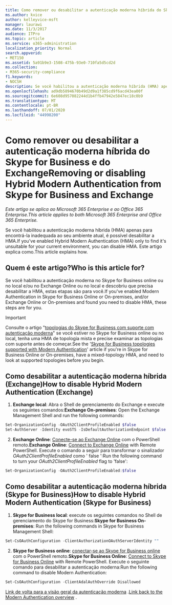 ```yaml
---
title: Como remover ou desabilitar a autenticação moderna híbrida do Skype for Business e do Exchange
ms.author: kvice
author: kelleyvice-msft
manager: laurawi
ms.date: 11/3/2017
audience: ITPro
ms.topic: article
ms.service: o365-administration
localization_priority: Normal
search.appverid:
- MET150
ms.assetid: 5a91b9e3-1508-475b-93e0-710fa5d5cd2d
ms.collection:
- M365-security-compliance
f1.keywords:
- NOCSH
description: Se você habilitou a autenticação moderna híbrida (HMA) apenas para encontrá-la inadequada ao seu ambiente atual, é possível desabilitar a HMA. Este artigo explica como.
ms.openlocfilehash: ad9db5894670b49d2d9a1f385cd9f6acd43ea00f
ms.sourcegitcommit: 6e608d957082244d1b4ffb47942e5847ec18c0b9
ms.translationtype: MT
ms.contentlocale: pt-BR
ms.lasthandoff: 07/01/2020
ms.locfileid: "44998200"
---
```

# <a name="removing-or-disabling-hybrid-modern-authentication-from-skype-for-business-and-exchange"></a><span data-ttu-id="03656-104">Como remover ou desabilitar a autenticação moderna híbrida do Skype for Business e do Exchange</span><span class="sxs-lookup"><span data-stu-id="03656-104">Removing or disabling Hybrid Modern Authentication from Skype for Business and Exchange</span></span>

<span data-ttu-id="03656-105">*Este artigo se aplica ao Microsoft 365 Enterprise e ao Office 365 Enterprise.*</span><span class="sxs-lookup"><span data-stu-id="03656-105">*This article applies to both Microsoft 365 Enterprise and Office 365 Enterprise.*</span></span>

<span data-ttu-id="03656-106">Se você habilitou a autenticação moderna híbrida (HMA) apenas para encontrá-la inadequada ao seu ambiente atual, é possível desabilitar a HMA.</span><span class="sxs-lookup"><span data-stu-id="03656-106">If you've enabled Hybrid Modern Authentication (HMA) only to find it's unsuitable for your current environment, you can disable HMA.</span></span> <span data-ttu-id="03656-107">Este artigo explica como.</span><span class="sxs-lookup"><span data-stu-id="03656-107">This article explains how.</span></span>
  
## <a name="who-is-this-article-for"></a><span data-ttu-id="03656-108">Quem é este artigo?</span><span class="sxs-lookup"><span data-stu-id="03656-108">Who is this article for?</span></span>

<span data-ttu-id="03656-109">Se você habilitou a autenticação moderna no Skype for Business online ou no local e/ou no Exchange Online ou no local e descobriu que precisa desabilitar a HMA, estas etapas são para você.</span><span class="sxs-lookup"><span data-stu-id="03656-109">If you've enabled Modern Authentication in Skype for Business Online or On-premises, and/or Exchange Online or On-premises and found you need to disable HMA, these steps are for you.</span></span>

> [!IMPORTANT]
> <span data-ttu-id="03656-110">Consulte o artigo "[topologias do Skype for Business com suporte com autenticação moderna](https://technet.microsoft.com/library/mt803262.aspx)" se você estiver no Skype for Business online ou no local, tenha uma HMA de topologia mista e precise examinar as topologias com suporte antes de começar.</span><span class="sxs-lookup"><span data-stu-id="03656-110">See the '[Skype for Business topologies supported with Modern Authentication](https://technet.microsoft.com/library/mt803262.aspx)' article if you're in Skype for Business Online or On-premises, have a mixed-topology HMA, and need to look at supported topologies before you begin.</span></span>
  
## <a name="how-to-disable-hybrid-modern-authentication-exchange"></a><span data-ttu-id="03656-111">Como desabilitar a autenticação moderna híbrida (Exchange)</span><span class="sxs-lookup"><span data-stu-id="03656-111">How to disable Hybrid Modern Authentication (Exchange)</span></span>

1. <span data-ttu-id="03656-112">**Exchange local**: Abra o Shell de gerenciamento do Exchange e execute os seguintes comandos:</span><span class="sxs-lookup"><span data-stu-id="03656-112">**Exchange On-premises**: Open the Exchange Management Shell and run the following commands:</span></span> 

```powershell
Set-OrganizationConfig -OAuth2ClientProfileEnabled $false
Set-AuthServer -Identity evoSTS -IsDefaultAuthorizationEndpoint $false
```

2. <span data-ttu-id="03656-113">**Exchange Online**: [Conecte-se ao Exchange Online](https://docs.microsoft.com/powershell/exchange/exchange-online/connect-to-exchange-online-powershell/connect-to-exchange-online-powershell) com o PowerShell remoto.</span><span class="sxs-lookup"><span data-stu-id="03656-113">**Exchange Online**: [Connect to Exchange Online](https://docs.microsoft.com/powershell/exchange/exchange-online/connect-to-exchange-online-powershell/connect-to-exchange-online-powershell) with Remote PowerShell.</span></span> <span data-ttu-id="03656-114">Execute o comando a seguir para transformar o sinalizador *OAuth2ClientProfileEnabled* como ' false ':</span><span class="sxs-lookup"><span data-stu-id="03656-114">Run the following command to turn your  *OAuth2ClientProfileEnabled*  flag to 'false':</span></span>

```powershell    
Set-OrganizationConfig -OAuth2ClientProfileEnabled:$false
```
    
## <a name="how-to-disable-hybrid-modern-authentication-skype-for-business"></a><span data-ttu-id="03656-115">Como desabilitar a autenticação moderna híbrida (Skype for Business)</span><span class="sxs-lookup"><span data-stu-id="03656-115">How to disable Hybrid Modern Authentication (Skype for Business)</span></span>

1. <span data-ttu-id="03656-116">**Skype for Business local**: execute os seguintes comandos no Shell de gerenciamento do Skype for Business:</span><span class="sxs-lookup"><span data-stu-id="03656-116">**Skype for Business On-premises**: Run the following commands in Skype for Business Management Shell:</span></span>

```powershell
Set-CsOAuthConfiguration -ClientAuthorizationOAuthServerIdentity ""
```

2. <span data-ttu-id="03656-117">**Skype for Business online**: [conectar-se ao Skype for Business online](https://docs.microsoft.com/office365/enterprise/powershell/manage-skype-for-business-online-with-office-365-powershell) com o PowerShell remoto.</span><span class="sxs-lookup"><span data-stu-id="03656-117">**Skype for Business Online**: [Connect to Skype for Business Online](https://docs.microsoft.com/office365/enterprise/powershell/manage-skype-for-business-online-with-office-365-powershell) with Remote PowerShell.</span></span> <span data-ttu-id="03656-118">Execute o seguinte comando para desabilitar a autenticação moderna:</span><span class="sxs-lookup"><span data-stu-id="03656-118">Run the following command to disable Modern Authentication:</span></span>

```powershell    
Set-CsOAuthConfiguration -ClientAdalAuthOverride Disallowed
```

<span data-ttu-id="03656-119">[Link de volta para a visão geral da autenticação moderna](hybrid-modern-auth-overview.md) .</span><span class="sxs-lookup"><span data-stu-id="03656-119">[Link back to the Modern Authentication overview](hybrid-modern-auth-overview.md) .</span></span> 
  


